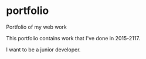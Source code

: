 # portfolio
Portfolio of my web work

This portfolio contains work that I've done in 2015-2117.

I want to be a junior developer.
